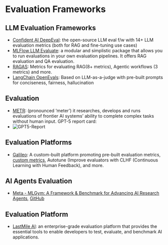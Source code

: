 # Evaluation Frameworks

## LLM Evaluation Frameworks

- [Confident AI DeepEval](https://docs.confident-ai.com/): the open-source LLM eval f/w with 14+ LLM evaluation metrics (both for RAG and fine-tuning use cases)
- [MLFlow LLM Evaluate](https://mlflow.org/docs/latest/llms/llm-evaluate/): a modular and simplistic package that allows you to run evaluations in your own evaluation pipelines. It offers RAG evaluation and QA evaluation.
- [RAGAS](https://www.ragas.io/): Metrics for evaluating RAG(8+ metrics), Agentic workflows (3 metrics) and more.
- [LangChain OpenEvals](https://github.com/langchain-ai/openevals): Based on LLM-as-a-judge with pre-built prompts for conciseness, fairness, hallucination 

## Evaluation 

- [METR](https://metr.org/): (pronounced ‘meter’) it researches, develops and runs evaluations of frontier AI systems’ ability to complete complex tasks without human input. GPT-5 report card:
- ![GPT5-Report](https://metr.github.io/autonomy-evals-guide/image/gpt_5_report/models_50_time_horizon.png)


## Evaluation Platforms

- [Galileo](https://galileo.ai/): A custom-built platform promoting pre-built evaluation metrics, [custom metrics](https://galileo.ai/blog/closing-the-confidence-gap-how-custom-metrics-turn-genai-reliability-into-a-competitive-edge), Autotune (Improve evaluators with CLHF (Continuous Learning with Human Feedback), and more.

## AI Agents Evaluation

- [Meta - MLGym: A Framework & Benchmark for Advancing AI Research Agents](https://arxiv.org/abs/2502.14499), [GitHub](https://github.com/facebookresearch/MLGym)

## Evaluation Platform 

- [LastMile AI](https://lastmileai.dev/): an enterprise-grade evaluation platform that provides the essential tools to enable developers to test, evaluate, and benchmark AI applications.
